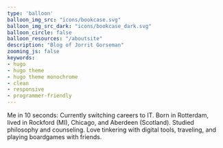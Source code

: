 ```yaml
---
type: 'balloon'
balloon_img_src: "icons/bookcase.svg"
balloon_img_src_dark: "icons/bookcase_dark.svg"
balloon_circle: false
balloon_resources: "/aboutsite"
description: "Blog of Jorrit Gorseman"
zooming_js: false
keywords:
- hugo
- hugo theme
- hugo theme monochrome
- clean
- responsive
- programmer-friendly
---
```


Me in 10 seconds:
Currently switching careers to IT. Born in Rotterdam, lived in Rockford (MI), Chicago, and Aberdeen (Scotland). Studied philosophy and counseling. Love tinkering with digital tools, traveling, and playing boardgames with friends.

